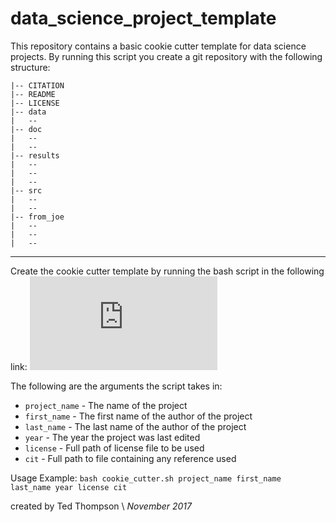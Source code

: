 # data_science_project_template
This repository contains a basic cookie cutter template for data science projects.
By running this script you create a git repository with the following structure:

```
|-- CITATION
|-- README
|-- LICENSE
|-- data
|   --
|-- doc
|   --
|   --
|-- results
|   --
|   --
|   --
|-- src
|   --
|   --
|-- from_joe
|   --
|   --
|   --
```
-------
Create the cookie cutter template by running the bash script in the  following link:
![cookie_cutter.sh](https://github.com/TeddTech/data_science_project_template/blob/master/cookie_cutter.sh)

The following are the arguments the script takes in:
* `project_name` - The name of the project
* `first_name` - The first name of the author of the project
* `last_name` - The last name of the author of the project
* `year` - The year the project was last edited
* `license` - Full path of license file to be used
* `cit` - Full path to file containing any reference used

Usage Example: `bash cookie_cutter.sh project_name first_name last_name year license cit`

created by  Ted Thompson
\ *November 2017*

